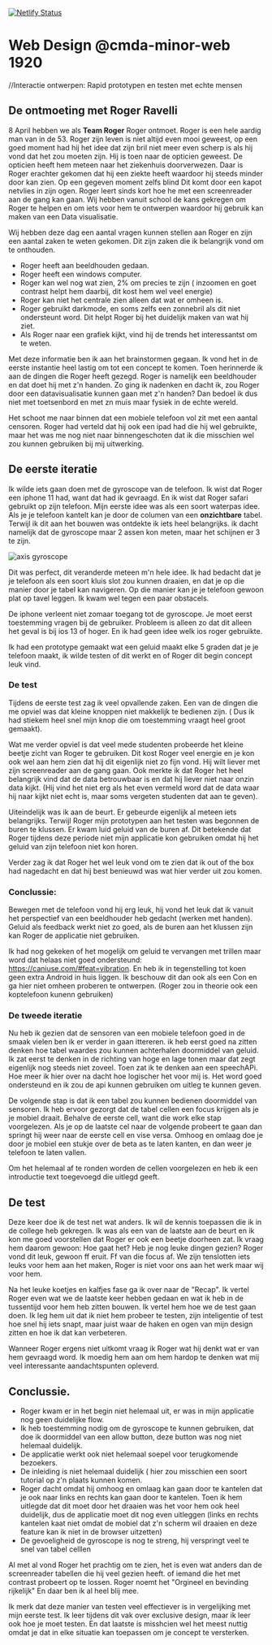 [![Netlify Status](https://api.netlify.com/api/v1/badges/70e8c292-b24c-4507-b5c6-d77aa6083cb7/deploy-status)](https://app.netlify.com/sites/webdesign-ramon/deploys)

# Web Design @cmda-minor-web 1920
//Interactie ontwerpen: Rapid prototypen en testen met echte mensen

## De ontmoeting met Roger Ravelli
8 April hebben we als **Team Roger** Roger ontmoet. Roger is een hele aardig man van in de 53. 
Roger zijn leven is niet altijd even mooi geweest, op een goed moment had hij het idee dat zijn bril niet meer even scherp is als hij vond dat het zou moeten zijn. Hij is toen naar de opticien geweest. De opticien heeft hem meteen naar het ziekenhuis doorverwezen. Daar is Roger erachter gekomen dat hij een ziekte heeft waardoor hij steeds minder door kan zien. Op een gegeven moment zelfs blind Dit komt door een kapot netvlies in zijn ogen. Roger leert sinds kort hoe he met een screenreader aan de gang kan gaan. Wij hebben vanuit school de kans gekregen om Roger te helpen en om iets voor hem te ontwerpen waardoor hij gebruik kan maken van een Data visualisatie. 

Wij hebben deze dag een aantal vragen kunnen stellen aan Roger en zijn een aantal zaken te weten gekomen. 
Dit zijn zaken die ik belangrijk vond om te onthouden.

- Roger heeft aan beeldhouden gedaan.
- Roger heeft een windows computer.
- Roger kan wel nog wat zien, 2% om precies te zijn ( inzoomen en goet contrast helpt hem daarbij, dit kost hem wel veel energie)
- Roger kan niet het centrale zien alleen dat wat er omheen is.
- Roger gebruikt darkmode, en soms zelfs een zonnebril als dit niet ondersteunt word. Dit helpt Roger bij het duidelijk maken van wat hij ziet.
- Als Roger naar een grafiek kijkt, vind hij de trends het interessantst om te weten.

Met deze informatie ben ik aan het brainstormen gegaan. Ik vond het in de eerste instantie heel lastig om tot een concept te komen. Toen herinnerde ik aan de dingen die Roger heeft gezegd. Roger is namelijk een beeldhouder en dat doet hij met z'n handen. Zo ging ik nadenken en dacht ik, zou Roger door een datavisualisatie kunnen gaan met z'n handen? Dan bedoel ik dus niet met toetsenbord en met zn muis maar fysiek in de echte wereld. 

Het schoot me naar binnen dat een mobiele telefoon vol zit met een aantal censoren. Roger had verteld dat hij ook een ipad had die hij wel gebruikte, maar het was me nog niet naar binnengeschoten dat ik die misschien wel zou kunnen gebruiken bij mij uitwerking.

## De eerste iteratie
Ik wilde iets gaan doen met de gyroscope van de telefoon. Ik wist dat Roger een iphone 11 had, want dat had ik gevraagd. En ik wist dat Roger safari gebruikt op zijn telefoon. Mijn eerste idee was als een soort waterpas idee. Als je je telefoon kantelt kan je door de columen van een **onzichtbare** tabel. Terwijl ik dit aan het bouwen was ontdekte ik iets heel belangrijks. ik dacht namelijk dat de gyroscope maar 2 assen kon meten, maar het schijnen er 3 te zijn.

![axis gyroscope](https://newnow.co/wp-content/uploads/2017/02/device-alpha-beta-gamma.png)

Dit was perfect, dit veranderde meteen m'n hele idee. 
Ik had bedacht dat je je telefoon als een soort kluis slot zou kunnen draaien, en dat je op die manier door je tabel kan navigeren. Op die manier kan je je telefoon gewoon plat op tavel leggen. Ik kwam  wel tegen een paar obstacels.

De iphone verleent niet zomaar toegang tot de gyroscope. Je moet eerst toestemming vragen bij de gebruiker. Probleem is alleen zo dat dit alleen het geval is bij ios 13 of hoger. En ik had geen idee welk ios roger gebruikte.

Ik had een prototype gemaakt wat een geluid maakt elke 5 graden dat je je telefoon maakt, ik wilde testen of dit werkt en of Roger dit begin concept leuk vind.

### De test
Tijdens de eerste test zag ik veel opvallende zaken. Een van de dingen die me opviel was dat kleine knoppen niet makkelijk te bedienen zijn. ( Dus ik had stiekem heel snel mijn knop die om toestemming vraagt heel groot gemaakt).

Wat me verder opviel is dat veel mede studenten probeerde het kleine beetje zicht van Roger te gebruiken. Dit kost Roger veel energie en je kon ook wel aan hem zien dat hij dit eigenlijk niet zo fijn vond. Hij wilt liever met zijn screenreader aan de gang gaan. Ook merkte ik dat Roger het heel belangrijk vind dat de data betrouwbaar is en dat hij liever niet naar onzin data kijkt. (Hij vind het niet erg als het even vermeld word dat de data waar hij naar kijkt niet echt is, maar soms vergeten studenten dat aan te geven). 

Uiteindelijk was ik aan de beurt. Er gebeurde eigenlijk al meteen iets belangrijks. 
Terwijl Roger mijn prototypen aan het testen was begonnen de buren te klussen. Er kwam luid geluid van de buren af. Dit betekende dat Roger tijdens deze periode niet mijn applicatie kon gebruiken omdat hij het geluid van zijn telefoon niet kon horen. 

Verder zag ik dat Roger het wel leuk vond om te zien dat ik out of the box had nagedacht en dat hij best benieuwd was wat hier verder uit zou komen.

### Conclussie:
Bewegen met de telefoon vond hij erg leuk, hij vond het leuk dat ik vanuit het perspectief van een beeldhouder heb gedacht (werken met handen). Geluid als feedback werkt niet zo goed, als de buren aan het klussen zijn kan Roger de applicatie niet gebruiken.

Ik had nog gekeken of het mogelijk om geluid te vervangen met trillen maar word dat helaas niet goed ondersteund: https://caniuse.com/#feat=vibration. En heb ik in tegenstelling tot koen geen extra Android in huis liggen. Ik beschouw dit dan ook als een Con en ga hier niet omheen proberen te ontwerpen. (Roger zou in theorie ook een koptelefoon kunenn gebruiken)

### De tweede iteratie
Nu heb ik gezien dat de sensoren van een mobiele telefoon goed in de smaak vielen ben ik er verder in gaan ittereren.
ik heb eerst goed na zitten denken hoe tabel waardes zou kunnen achterhalen doormiddel van geluid. Ik zat eerst te denken in de richting van hoge en lage tonen maar dat zegt eigenlijk nog steeds niet zoveel. Toen zat ik te denken aan een speechAPi. Hoe meer ik hier over na dacht hoe logischer het voor mij is. Het word goed ondersteund en ik zou de api kunnen gebruiken om uitleg te kunnen geven. 

De volgende stap is dat ik een tabel zou kunnen bedienen doormiddel van sensoren. Ik heb ervoor gezorgt dat de tabel cellen een focus krijgen als je je mobiel draait. Behalve de eerste cell, want die work elke stap voorgelezen. Als je op de laatste cel naar de volgende probeert te gaan dan springt hij weer naar de eerste cell en vise versa. Omhoog en omlaag doe je door je mobiel een stukje over de beta as te laten kanten, en dan weer je telefoon te laten vallen. 

Om het helemaal af te ronden worden de cellen voorgelezen en heb ik een introductie text toegevoegd die uitlegd geeft.

## De test
Deze keer doe ik de test net wat anders. Ik wil de kennis toepassen die ik in de college heb gekregen. 
Ik was als een van de laatste aan de beurt en ik kon me goed voorstellen dat Roger er ook een beetje doorheen zat. Ik vraag hem daarom gewoon: Hoe gaat het? Heb je nog leuke dingen gezien? 
Roger vond dit leuk, gewoon ff eruit. Ff van die focus af. We zijn tenslotten iets leuks voor hem aan het maken, Roger is niet voor ons aan het werk maar wij voor hem. 

Na het leuke koetjes en kalfjes fase ga ik over naar de "Recap". Ik vertel Roger even wat we de laatste keer hebben gedaan en wat ik heb in de tussentijd voor hem heb zitten bouwen. Ik vertel hem hoe we de test gaan doen. Ik leg hem uit dat ik niet hem probeer te testen, zijn inteligentie of test hoe snel hij iets snapt, maar juist waar de haken en ogen van mijn design zitten en hoe ik dat kan verbeteren. 

Wanneer Roger ergens niet uitkomt vraag ik Roger wat hij denkt wat er van hem gevraagd word. Ik moedig hem aan om hem hardop te denken wat mij veel interessante aandachtspunten opleverd. 

## Conclussie. 
- Roger kwam er in het begin niet helemaal uit, er was in mijn applicatie nog geen duidelijke flow.
- Ik heb toestemming nodig om de gyroscope te kunnen gebruiken, dat doe ik doormiddel van een allow button, deze button was nog niet helemaal duidelijk.
- De applicatie werkt ook niet helemaal soepel voor terugkomende bezoekers.
- De inleiding is niet helemaal duidelijk ( hier zou misschien een soort tutorial op z'n plaats kunnen komen.
- Roger dacht omdat hij omhoog en omlaag kan gaan door te kantelen dat je ook naar links en rechts kan gaan door te kantelen. Toen ik hem uitlegde dat dit moet door het draaien was het voor hem ook heel duidelijk, dus de applicatie moet dit nog even uitleggen (links en rechts kantelen kaat niet omdat de mobiel dat z'n scherm wil draaien en deze feature kan ik niet in de browser uitzetten)
- De gevoeligheid de gyroscope is nog te streng, hij verspringt veel te snel van tabel celllen

Al met al vond Roger het prachtig om te zien, het is even wat anders dan de screenreader tabellen die hij veel gezien heeft. of iemand die het met contrast probeert op te lossen. Roger noemt het "Orgineel en bevinding rijkelijk" En daar ben ik al heel blij mee. 

Ik merk dat deze manier van testen veel effectiever is in vergelijking met mijn eerste test. Ik leer tijdens dit vak over exclusive design, maar ik leer ook hoe je moet testen. En dat laatste is misshcien wel het meest nuttig omdat je dat in elke situatie kan toepassen om je concept te versterken.
